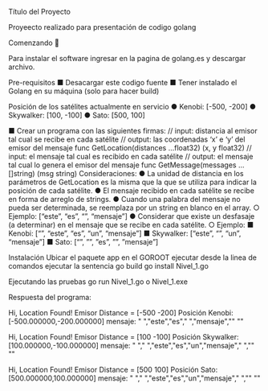 Título del Proyecto

Proyeecto realizado para presentación de codigo golang

Comenzando 🚀

Para instalar el software ingresar en la pagina de golang.es y 
descargar archivo.

Pre-requisitos
■ Desacargar este codigo fuente
■ Tener instalado el Golang en su máquina (solo para hacer build)

Posición de los satélites actualmente en servicio
● Kenobi: [-500, -200]
● Skywalker: [100, -100]
● Sato: [500, 100]

■ Crear un programa con las siguientes firmas:
// input: distancia al emisor tal cual se recibe en cada satélite
// output: las coordenadas ‘x’ e ‘y’ del emisor del mensaje
func GetLocation(distances ...float32) (x, y float32)
// input: el mensaje tal cual es recibido en cada satélite
// output: el mensaje tal cual lo genera el emisor del mensaje
func GetMessage(messages ...[]string) (msg string)
Consideraciones:
● La unidad de distancia en los parámetros de GetLocation es la misma que la que se
utiliza para indicar la posición de cada satélite.
● El mensaje recibido en cada satélite se recibe en forma de arreglo de strings.
● Cuando una palabra del mensaje no pueda ser determinada, se reemplaza por un string
en blanco en el array.
○ Ejemplo: [“este”, “es”, “”, “mensaje”]
● Considerar que existe un desfasaje (a determinar) en el mensaje que se recibe en cada
satélite.
○ Ejemplo:
■ Kenobi: [“”, “este”, “es”, “un”, “mensaje”]
■ Skywalker: [“este”, “”, “un”, “mensaje”]
■ Sato: [“”, ””, ”es”, ””, ”mensaje”]



Instalación
Ubicar el paquete app en el GOROOT
ejecutar desde la linea de comandos ejecutar la sentencia
go build
go install Nivel_1.go

Ejecutando las pruebas
go run Nivel_1.go o Nivel_1.exe


Respuesta del programa:

Hi, Location Found! Emisor Distance = [-500 -200]
Posición Kenobi: [-500.000000,-200.000000] 
mensaje: " ","este","es"," ","mensaje","" ""

Hi, Location Found! Emisor Distance = [100 -100]
Posición Skywalker: [100.000000,-100.000000]
mensaje: " "," ","este","es","un","mensaje"," ","" ""

Hi, Location Found! Emisor Distance = [500 100]
Posición Sato: [500.000000,100.000000]
mensaje: " "," ","este","es","un","mensaje"," ","" ""
